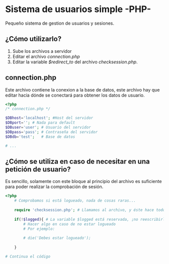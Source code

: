 Sistema de usuarios simple -PHP-
================================

Pequeño sistema de gestion de usuarios y sesiones.

¿Cómo utilizarlo?
-----------------

1. Sube los archivos a servidor
2. Editar el archivo *connection.php*
3. Editar la variable *$redirect_to* del archivo *checksession.php*.

connection.php
--------------

Este archivo contiene la conexion a la base de datos, este archivo hay que editar hacia dónde se conectará para obtener los datos de usuario.

```php
<?php
/* connection.php */

$DBhost='localhost'; #Host del servidor
$DBport=''; # Nada para default
$DBuser='user'; # Usuario del servidor
$DBpass='pass'; # Contraseña del servidor
$DBdb='test';   # Base de datos

# ...

```

¿Cómo se utiliza en caso de necesitar en una petición de usuario?
-----------------------------------------------------------------

Es sencillo, solamente con este bloque al principio del archivo es suficiente para poder realizar la comprobación de sesión.

```php
<?php
	# Comprobamos si está logueado, nada de cosas raras...
	
	require 'checksession.php'; # Llamamos al archivo, y éste hace todo.
	
	if(!$logged){ # La variable $logged está reservada, ¡no reescribirla!
		# Hacer algo en caso de no estar logueado
		# Por ejemplo:
		
		# die('Debes estar logueado');
		
	}

# Continua el código

```

